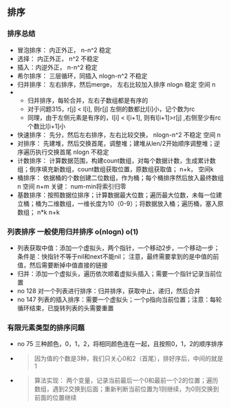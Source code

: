 ## 排序
### 排序总结
- 冒泡排序： 内正外正，  n-n^2     稳定
- 选择： 内正外正， n^2  不稳定
- 插入：内逆外正， n-n^2  稳定
- 希尔排序： 三层循环，同插入  nlogn-n^2   不稳定
- 归并排序： 左右排序，然后merge， 左右比较加入排序   nlogn  稳定  空间 n
- - 归并排序，每轮合并，左右子数组都是有序的
  - 对于问题315，r[j] < l[i], 则r[j] 左侧的数都比l[i]小，记个数为rc
  - 同理，由于左侧元素是有序的，l[i] < l[i+1], 则有l[i+1]>r[j] ,右侧至少有rc个数比l[i+1]小
- 快速排序： 先分，然后左右排序，左右比较交换， nlogn-n^2 不稳定 空间 n
- 对排序： 先建堆，然后交换首尾，调整堆；建堆从len/2开始顺序调整堆；逆序遍历执行交换首尾  nlogn 不稳定
- 计数排序： 计算数据范围，构建count数组，对每个数据计数，生成累计数组；倒序填充新数组，count数组获取位置，原数组获取值； n+k， 空间k
- 桶排序： 依据桶的个数创建二位数组，作为桶；每个桶排序然后放入最终数组    n 空间 n+m    关键： num-min将索引归零
- 基数排序：按照数据位排序；计算数据最大位数；遍历最大位数，未每一位建立桶；桶为二维数组，一维长度为10（0-9）；将数据放入桶；遍历桶，塞入原数组； n*k  n+k
### 列表排序 一般使用归并排序 o(nlogn) o(1)
- 列表获取中值：添加一个虚拟头，两个指针，一个移动2步，一个移动一步；条件是：快指针不等于nil和next不能nil； 注意，最终需要拿到的是中值的前值，然后需要断掉中值直接的链接
- 归并：添加一个虚拟头，遍历依次顺着虚拟头插入；需要一个指针记录当前位置
-  no 128 对一个列表进行排序：归并排序，获取中止，递归，然后合并
- no 147 列表的插入排序：需要一个虚拟头；一个p指向当前位置；注意：每轮循环结束，已旋转列表的头需要重置
### 有限元素类型的排序问题
- no 75 三种颜色，0，1，2，将相同颜色连在一起，且按照0，1，2的顺序排序
- > 因为值的个数是3种，我们只关心0和2（首尾），排好序后，中间的就是1
- > 算法实现： 两个变量，记录当前最后一个0和最前一个2的位置；遍历数组，遇到2交换到后面；重新判断当前位置为1则继续，为0则交换到前面的位置继续
